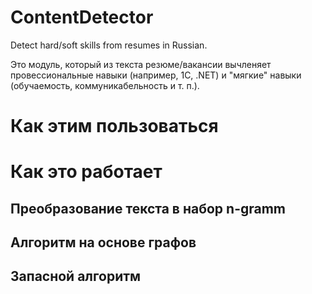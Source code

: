 # ContentDetector


Detect hard/soft skills from resumes in Russian.

Это модуль, который из текста резюме/вакансии вычленяет провессиональные навыки (например, 1C, .NET) и "мягкие" навыки (обучаемость, коммуникабельность и т. п.).

# Как этим пользоваться


# Как это работает


## Преобразование текста в набор n-gramm

## Алгоритм на основе графов

## Запасной алгоритм




